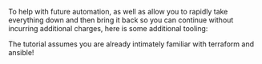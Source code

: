 To help with future automation, as well as allow you to rapidly take
everything down and then bring it back so you can continue without
incurring additional charges, here is some additional tooling:

The tutorial assumes you are already intimately familiar with terraform and ansible!
